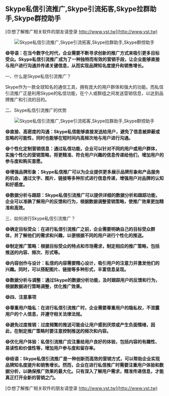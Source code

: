 ## **Skype私信引流推广,Skype引流拓客,Skype拉群助手,Skype群控助手**

[😍想了解推广相关软件的朋友请登录 http://www.vst.tw](http://www.vst.tw)

 <center><img src="https://vst.tw/MP4/tuiguang/png/5.png" alt="Skype私信引流推广,Skype引流拓客,Skype拉群助手,Skype群控助手"></center>

**😄导语：在当今数字化时代，企业需要不断寻求创新的推广方式来吸引更多目标受众。Skype私信引流推广成为了一种独特而有效的营销手段，让企业能够直接与用户进行沟通并传递关键信息，从而实现品牌知名度提升和销售增长。**

一、什么是Skype私信引流推广？

Skype作为一款全球知名的通信工具，拥有庞大的用户群体和强大的功能。而私信引流推广正是利用Skype的私信功能，在个人或群组之间发送营销信息，以达到品牌推广和引流的目的。

二、Skype私信引流推广的优势

 <center><img src="https://vst.tw/MP4/tuiguang/png/3.png" alt="Skype私信引流推广,Skype引流拓客,Skype拉群助手,Skype群控助手"></center>

**😄直接、高密度的沟通：Skype私信能够直接发送给用户，避免了信息被屏蔽或忽略的可能性，同时也能够在短时间内高频次地与用户进行沟通。**

**😄个性化定制营销信息：通过私信功能，企业可以针对不同的用户或用户群体，实施个性化的营销策略，将更精准、符合用户兴趣的信息传递给他们，增加用户的参与度和购买意愿。**

**😄增强品牌形象：Skype私信推广可以为企业提供更多展示品牌形象和产品服务的机会，通过文字、图片、链接等多种形式进行信息传递，增强用户对品牌的认知和好感度。**

**😄数据分析与跟踪：Skype私信引流推广可以提供详细的数据分析和跟踪功能，企业可以准确了解用户的反馈和行为，根据数据调整营销策略，使推广效果更加精准和高效。**

三、如何进行Skype私信引流推广？

**😄确定目标受众：在进行私信引流推广之前，企业需要明确自己的目标受众群体，并了解他们的需求和兴趣，以便根据不同的用户进行个性化的推送。**

**😄制定推广策略：根据目标受众的特点和市场需求，制定相应的推广策略，包括推送的内容、频次、形式等。**

**😄内容创作与设计：私信的内容需要精心设计，吸引用户的注意力并激发他们的兴趣。同时，可以搭配图片、链接等多种形式，丰富信息呈现。**

**😄数据分析与调整：通过Skype的数据分析功能，及时跟踪用户的反馈和行为，根据数据进行策略调整，优化推广效果。**

**😄四、注意事项**

**😄尊重用户隐私：在进行私信引流推广时，企业需要尊重用户的隐私权，不泄露用户的个人信息，并遵守相关法律法规。**

**😄避免过度推销：过度频繁的推送可能会让用户感到厌烦或产生负面情绪，因此，在制定推广策略时要注意控制推送的频次和内容。**

**😄优化用户体验：私信引流推广应注重给用户良好的体验，包括内容的有趣性、易读性和价值性等，增加用户参与度和留存率。**

**😄结语：Skype私信引流推广是一种创新而高效的营销方式，可以帮助企业实现品牌知名度提升和销售增长。然而，企业在进行私信推广时需要注重用户体验和数据分析，以确保推广效果的最大化。只有深入了解用户需求，精准传递信息，才能真正打开全新的营销之门。**

[😍想了解推广相关软件的朋友请登录 http://www.vst.tw](http://www.vst.tw)



